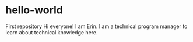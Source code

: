 # hello-world
First repository
Hi everyone! I am Erin. I am a technical program manager to learn about technical knowledge here.
